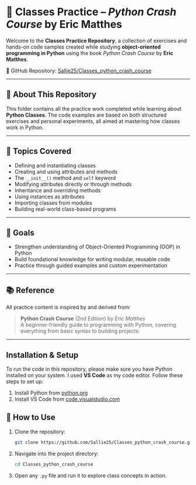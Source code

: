 # 🐍 Classes Practice – *Python Crash Course* by Eric Matthes

Welcome to the **Classes Practice Repository**, a collection of exercises and hands-on code samples created while studying **object-oriented programming in Python** using the book *Python Crash Course* by **Eric Matthes**.

📘 GitHub Repository: [Sallie25/Classes_python_crash_course](https://github.com/Sallie25/Classes_python_crash_course.git)

---

## 📌 About This Repository

This folder contains all the practice work completed while learning about **Python Classes**. The code examples are based on both structured exercises and personal experiments, all aimed at mastering how classes work in Python.

---

## 🧠 Topics Covered

- Defining and instantiating classes
- Creating and using attributes and methods
- The `__init__()` method and `self` keyword
- Modifying attributes directly or through methods
- Inheritance and overriding methods
- Using instances as attributes
- Importing classes from modules
- Building real-world class-based programs

---

## 🎯 Goals

- Strengthen understanding of Object-Oriented Programming (OOP) in Python
- Build foundational knowledge for writing modular, reusable code
- Practice through guided examples and custom experimentation

---

## 📚 Reference

All practice content is inspired by and derived from:

> **Python Crash Course** (2nd Edition) by *Eric Matthes*  
> A beginner-friendly guide to programming with Python, covering everything from basic syntax to building projects.

---
## Installation & Setup
To run the code in this repository, please make sure you have Python installed on your system. I used **VS Code** as my code editor. Follow these steps to set up:

1. Install Python from [python.org](https://www.python.org/downloads/)
2. Install VS Code from [code.visualstudio.com](https://code.visualstudio.com/)

## 🚀 How to Use

1. Clone the repository:
   ```bash
   git clone https://github.com/Sallie25/Classes_python_crash_course.git
   ```
2. Navigate into the project directory:
   ```bash
   cd Classes_python_crash_course
   ```
3. Open any `.py` file and run it to explore class concepts in action.

